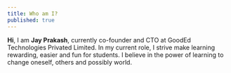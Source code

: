 ```yaml
---
title: Who am I?
published: true 
---
```


**Hi**, I am **Jay Prakash**, currently co-founder and CTO at GoodEd Technologies Privated Limited. In my current role, I strive make learning rewarding, easier and fun for students. I believe in the power of learning to change oneself, others and possibly world.  
